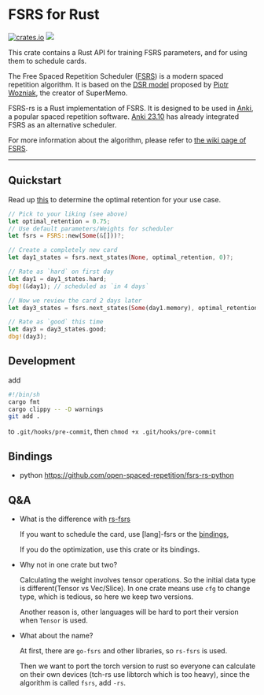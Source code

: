 # FSRS for Rust

[![crates.io](https://img.shields.io/crates/v/fsrs.svg)](https://crates.io/crates/fsrs) ![](https://github.com/open-spaced-repetition/fsrs-rs/actions/workflows/check.yml/badge.svg)

This crate contains a Rust API for training FSRS parameters, and for using them to schedule cards.

The Free Spaced Repetition Scheduler ([FSRS](https://github.com/open-spaced-repetition/fsrs4anki)) is a modern spaced repetition algorithm. It is based on the [DSR model](https://supermemo.guru/wiki/Three_component_model_of_memory) proposed by [Piotr Wozniak](https://supermemo.guru/wiki/Piotr_Wozniak), the creator of SuperMemo.

FSRS-rs is a Rust implementation of FSRS. It is designed to be used in [Anki](https://apps.ankiweb.net/), a popular spaced repetition software. [Anki 23.10](https://github.com/ankitects/anki/releases/tag/23.10) has already integrated FSRS as an alternative scheduler.

For more information about the algorithm, please refer to [the wiki page of FSRS](https://github.com/open-spaced-repetition/fsrs4anki/wiki/The-Algorithm).

---

## Quickstart

Read up [this](https://github.com/open-spaced-repetition/fsrs4anki/wiki/The-Optimal-Retention) to determine the optimal retention for your use case.

```rust
// Pick to your liking (see above)
let optimal_retention = 0.75;
// Use default parameters/Weights for scheduler
let fsrs = FSRS::new(Some(&[]))?;

// Create a completely new card
let day1_states = fsrs.next_states(None, optimal_retention, 0)?;

// Rate as `hard` on first day
let day1 = day1_states.hard;
dbg!(&day1); // scheduled as `in 4 days`

// Now we review the card 2 days later
let day3_states = fsrs.next_states(Some(day1.memory), optimal_retention, 2)?;

// Rate as `good` this time
let day3 = day3_states.good;
dbg!(day3);
```

## Development

add

```sh
#!/bin/sh
cargo fmt
cargo clippy -- -D warnings
git add .
```

to `.git/hooks/pre-commit`, then `chmod +x .git/hooks/pre-commit`

## Bindings

- python <https://github.com/open-spaced-repetition/fsrs-rs-python>

## Q&A

- What is the difference with [rs-fsrs](https://github.com/open-spaced-repetition/rs-fsrs)

  If you want to schedule the card, use \[lang\]-fsrs or the [bindings](https://github.com/open-spaced-repetition/rs-fsrs?tab=readme-ov-file#bindings),
  
  If you do the optimization, use this crate or its bindings.

- Why not in one crate but two?

  Calculating the weight involves tensor operations. So the initial data type is different(Tensor vs Vec/Slice). In one crate means use `cfg` to change type, which is tedious, so here we keep two versions.

  Another reason is, other languages will be hard to port their version when `Tensor` is used.

- What about the name?

  At first, there are `go-fsrs` and other libraries, so `rs-fsrs` is used.

  Then we want to port the torch version to rust so everyone can calculate on their own devices (tch-rs use libtorch which is too heavy), since the algorithm is called `fsrs`, add `-rs`.
